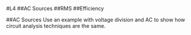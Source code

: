 #L4
##AC Sources
##RMS
##Efficiency

##AC Sources
Use an example with voltage division and AC to show how circuit analysis
techniques are the same.

